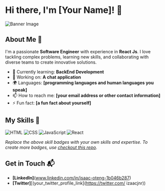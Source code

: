 # Hi there, I'm [Your Name]! 👋

![Banner Image](your_banner_image_url_here)

## About Me 🚀

I'm a passionate **Software Engineer** with experience in **React Js**. I love tackling complex problems, learning new skills, and collaborating with diverse teams to create innovative solutions.

- 🌱 Currently learning: **BackEnd Development**
- 🔭 Working on: **A chat application**
- 🌍 Languages: **[programming languages and human languages you speak]**
- 📫 How to reach me: **[your email address or other contact information]**
- ⚡ Fun fact: **[a fun fact about yourself]**

## My Skills 🧠

![HTML](https://img.shields.io/badge/-HTML-E34F26?style=flat-square&logo=html5&logoColor=white)
![CSS](https://img.shields.io/badge/-CSS-1572B6?style=flat-square&logo=css3&logoColor=white)
![JavaScript](https://img.shields.io/badge/-JavaScript-F7DF1E?style=flat-square&logo=javascript&logoColor=black)
![React](https://img.shields.io/badge/-React-61DAFB?style=flat-square&logo=react&logoColor=black)

*Replace the above skill badges with your own skills and expertise. To create more badges, use [checkout this repo](https://github.com/alexandresanlim/Badges4-README.md-Profile).*


## Get in Touch 📬

- **[LinkedIn]**(www.linkedin.com/in/isaac-oteng-1b046b287)
- **[Twitter]**[(your_twitter_profile_link](https://twitter.com/
izaacjnr))


